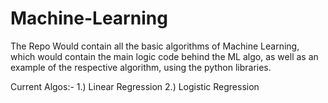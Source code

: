 # Machine-Learning
The Repo Would contain all the basic algorithms of Machine Learning, which would contain the main logic code behind the ML algo, as well as an example of the respective algorithm,
using the python libraries.

Current Algos:-
1.) Linear Regression
2.) Logistic Regression
